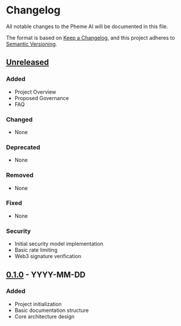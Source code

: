 # Changelog

All notable changes to the Pheme AI will be documented in this file.

The format is based on [Keep a Changelog](https://keepachangelog.com/en/1.0.0/),
and this project adheres to [Semantic Versioning](https://semver.org/spec/v2.0.0.html).

## [Unreleased]
### Added
- Project Overview
- Proposed Governance
- FAQ


### Changed
- None

### Deprecated
- None

### Removed
- None

### Fixed
- None

### Security
- Initial security model implementation
- Basic rate limiting
- Web3 signature verification

## [0.1.0] - YYYY-MM-DD
### Added
- Project initialization
- Basic documentation structure
- Core architecture design

[Unreleased]: https://github.com/PhemeAI/Pheme-Docs/compare/v0.1.0...HEAD
[0.1.0]: https://github.com/PhemeAI/pheme-docs/releases/tag/v0.1.0 